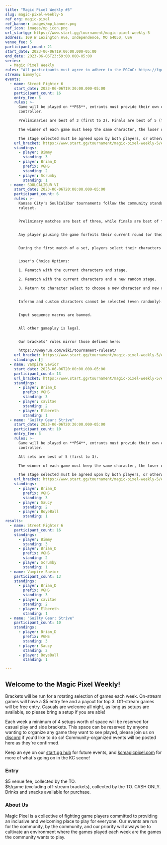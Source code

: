 ```yaml
---
title: "Magic Pixel Weekly #5"
slug: magic-pixel-weekly-5
ref_org: magic-pixel
ref_banner: images/mp_banner.png
ref_icon: images/mp_icon.png
url_startgg: https://www.start.gg/tournament/magic-pixel-weekly-5
address: 109 W Lexington Ave, Independence, MO 64050, USA
venue_fee: 5
participant_count: 21
start_date: 2023-06-06T19:00:00.000-05:00
end_date: 2023-06-06T23:59:00.000-05:00
series:
  - Magic Pixel Weekly
rules: "All participants must agree to adhere to the FGCoC: https://fgcoc.com/"
stream: bimmyfgc
events:
  - name: Street Fighter 6
    start_date: 2023-06-06T19:30:00.000-05:00
    participant_count: 16
    entry_fee: 5
    rules: >-
      Game will be played on **PS5**, entrants must provide their own compatible
      controller.  

      Preliminaries are best of 3 (first to 2). Finals are best of 5 (first to 3).  

      The winner of each game must keep the same character, the loser of that game may switch characters.  

      The stage selected must be agreed upon by both players, or otherwise selected at random.
    url_bracket: https://www.start.gg/tournament/magic-pixel-weekly-5/events/street-fighter-6/brackets/1383088/2101511
    standings:
      - player: Bimmy
        standing: 3
      - player: Brian_D
        prefix: VGHS
        standing: 2
      - player: Scrumby
        standing: 1
  - name: SOULCALIBUR VI
    start_date: 2023-06-06T20:00:00.000-05:00
    participant_count: 6
    rules: >-
      Kansas City's SoulCalibur tournaments follow the community standard
      ruleset.


      Preliminary matches are best of three, while finals are best of five.


      Any player pausing the game forfeits their current round (or their next round if they are not a participant in the current match).


      During the first match of a set, players select their characters and the stage is selected at random.  After a match, the winner is "locked" into their character.  They are not permitted to switch their character until (and unless) they lose a subsequent match.  All matches within a set are loser's choice, with no cap on a particular option.


      Loser's Choice Options:

      1. Rematch with the current characters and stage.

      2. Rematch with the current characters and a new random stage.

      3. Return to character select to choose a new character and new random stage.


      Inferno and custom characters cannot be selected (even randomly).


      Input sequence macros are banned.


      All other gameplay is legal.


      Our brackets' rules mirror those defined here:

      https://8wayrun.com/wiki/tournament-ruleset/
    url_bracket: https://www.start.gg/tournament/magic-pixel-weekly-5/events/scvi-double-elimination/brackets/1383086/2101509
    standings: []
  - name: Vampire Savior
    start_date: 2023-06-06T20:00:00.000-05:00
    participant_count: 13
    url_bracket: https://www.start.gg/tournament/magic-pixel-weekly-5/events/vampire-savior/brackets/1383113/2101561
    standings:
      - player: Brian_D
        prefix: VGHS
        standing: 3
      - player: cavitae
        standing: 2
      - player: Elbereth
        standing: 1
  - name: "Guilty Gear: Strive"
    start_date: 2023-06-06T20:30:00.000-05:00
    participant_count: 10
    entry_fee: 5
    rules: >-
      Game will be played on **PS4**, entrants must provide their own compatible
      controller.  

      All sets are best of 5 (first to 3).  

      The winner of each game must keep the same character, the loser of that game may switch characters.  

      The stage selected must be agreed upon by both players, or otherwise selected at random.
    url_bracket: https://www.start.gg/tournament/magic-pixel-weekly-5/events/strive/brackets/1383082/2101505
    standings:
      - player: Brian_D
        prefix: VGHS
        standing: 3
      - player: Saucy
        standing: 2
      - player: BoyeBall
        standing: 1
results:
  - name: Street Fighter 6
    participant_count: 16
    standings:
      - player: Bimmy
        standing: 3
      - player: Brian_D
        prefix: VGHS
        standing: 2
      - player: Scrumby
        standing: 1
  - name: Vampire Savior
    participant_count: 13
    standings:
      - player: Brian_D
        prefix: VGHS
        standing: 3
      - player: cavitae
        standing: 2
      - player: Elbereth
        standing: 1
  - name: "Guilty Gear: Strive"
    participant_count: 10
    standings:
      - player: Brian_D
        prefix: VGHS
        standing: 3
      - player: Saucy
        standing: 2
      - player: BoyeBall
        standing: 1

---
```


## Welcome to the Magic Pixel Weekly! 

Brackets will be run for a rotating selection of games each week. On-stream games will have a $5 entry fee and a payout for top 3. Off-stream games will be free entry. Casuals are welcome all night, as long as setups are available, so please bring a setup if you are able!

Each week a minimum of 4 setups worth of space will be reserved for casual play and side brackets. This space can be reserved by anyone wanting to organize any game they want to see played, please join us on [discord](https://discord.gg/jkmn6CVrrQ) if you'd like to do so! Community-organized events will be posted here as they're confirmed.

Keep an eye on our [start.gg hub](https://www.start.gg/hub/magic-pixel) for future events, and [kcmagicpixel.com](https://kcmagicpixel.com) for more of what's going on in the KC scene!

### Entry

$5 venue fee, collected by the TO.  
$5/game (excluding off-stream brackets), collected by the TO. CASH ONLY.  
Drinks and snacks available for purchase.

### About Us

Magic Pixel is a collective of fighting game players committed to providing an inclusive and welcoming place to play for everyone. Our events are run for the community, by the community, and our priority will always be to cultivate an environment where the games played each week are the games the community wants to play.
  